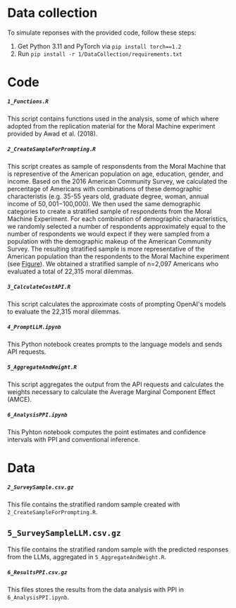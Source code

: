 

# Data collection 

To simulate reponses with the provided code, follow these steps: 

1. Get Python 3.11 and PyTorch via `pip install torch==1.2` 
2. Run `pip install -r 1/DataCollection/requirements.txt`


# Code 

##### `1_Functions.R`

This script contains functions used in the analysis, some of which where adopted from the replication material for the Moral Machine experiment provided by Awad et al. (2018).

##### `2_CreateSampleForPrompting.R`

This script creates as sample of responsdents from the Moral Machine that is representive of the American population on age, education, gender, and income. Based on the 2016 American Community Survey, we calculated the percentage of Americans with combinations of these demographic characteristis (e.g. 35-55 years old, graduate degree, woman, annual income of $50,001-$100,000). We then used the same demographic categories to create a stratified sample of respondents from the Moral Machine Experiment. For each combination of demographic characteristics, we randomly selected a number of respondents approximately equal to the number of respondents we would expect if they were sampled from a population with the demographic makeup of the American Community Survey. The resulting stratified sample is more representative of the American population than the respondents to the Moral Machine experiment (see [Figure]()). We obtained a stratified sample of n=2,097 Americans who evaluated a total of 22,315 moral dilemmas.

##### `3_CalculateCostAPI.R`

This script calculates the approximate costs of prompting OpenAI's models to evaluate the 22,315 moral dilemmas. 

##### `4_PromptLLM.ipynb`

This Python notebook creates prompts to the language models and sends API requests.

##### `5_AggregateAndWeight.R`

This script aggregates the output from the API requests and calculates the weights necessary to calculate the Average Marginal Component Effect (AMCE).

##### `6_AnalysisPPI.ipynb`

This Pyhton notebook computes the point estimates and confidence intervals with PPI and conventional inference.


# Data

##### `2_SurveySample.csv.gz`

This file contains the stratified random sample created with `2_CreateSampleForPrompting.R`.


## `5_SurveySampleLLM.csv.gz`

This file contains the stratified random sample with the predicted responses from the LLMs, aggregated in `5_AggregateAndWeight.R`.


##### `6_ResultsPPI.csv.gz`

This files stores the results from the data analysis with PPI in `6_AnalysisPPI.ipynb`.